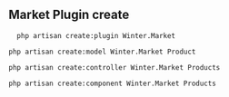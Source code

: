 ## Market Plugin create


```
  php artisan create:plugin Winter.Market
```
```
php artisan create:model Winter.Market Product
```
```
php artisan create:controller Winter.Market Products
```

```
php artisan create:component Winter.Market Products
```


